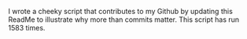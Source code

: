 I wrote a cheeky script that contributes to my Github by updating this ReadMe to illustrate why more than commits matter. This script has run 1583 times.
